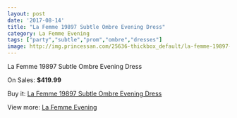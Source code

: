 ```yaml
---
layout: post
date: '2017-08-14'
title: "La Femme 19897 Subtle Ombre Evening Dress"
category: La Femme Evening
tags: ["party","subtle","prom","ombre","dresses"]
image: http://img.princessan.com/25636-thickbox_default/la-femme-19897-subtle-ombre-evening-dress.jpg
---
```

La Femme 19897 Subtle Ombre Evening Dress

On Sales: **$419.99**
<a href="https://www.princessan.com/en/la-femme-evening/11700-la-femme-19897-subtle-ombre-evening-dress.html"><amp-img layout="responsive" width="600" height="600" src="//img.princessan.com/25636-thickbox_default/la-femme-19897-subtle-ombre-evening-dress.jpg" alt="La Femme 19897 Subtle Ombre Evening Dress 0" /></a>

Buy it: [La Femme 19897 Subtle Ombre Evening Dress](https://www.princessan.com/en/la-femme-evening/11700-la-femme-19897-subtle-ombre-evening-dress.html "La Femme 19897 Subtle Ombre Evening Dress")

View more: [La Femme Evening](https://www.princessan.com/en/29-la-femme-evening "La Femme Evening")